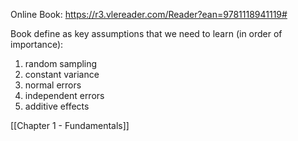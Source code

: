 Online Book:
https://r3.vlereader.com/Reader?ean=9781118941119#

Book define as key assumptions that we need to learn (in order of importance):
1. random sampling
2. constant variance
3. normal errors
4. independent errors
5. additive effects

[[Chapter 1 - Fundamentals]]
